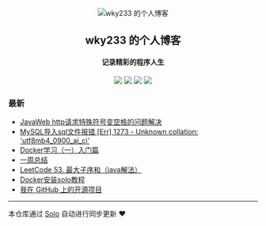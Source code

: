 <p align="center"><img alt="wky233 的个人博客" src="https://static.b3log.org/images/brand/solo-32.png"></p><h2 align="center">
wky233 的个人博客
</h2>

<h4 align="center">记录精彩的程序人生</h4>
<p align="center"><a title="wky233 的个人博客" target="_blank" href="https://github.com/wky181/solo-blog"><img src="https://img.shields.io/github/last-commit/wky181/solo-blog.svg?style=flat-square&color=FF9900"></a>
<a title="GitHub repo size in bytes" target="_blank" href="https://github.com/wky181/solo-blog"><img src="https://img.shields.io/github/repo-size/wky181/solo-blog.svg?style=flat-square"></a>
<a title="Solo Version" target="_blank" href="https://github.com/b3log/solo/releases"><img src="https://img.shields.io/badge/solo-3.6.5-f1e05a.svg?style=flat-square&color=blueviolet"></a>
<a title="Hits" target="_blank" href="https://github.com/b3log/hits"><img src="https://hits.b3log.org/wky181/solo-blog.svg"></a></p>

### 最新

* [JavaWeb http请求特殊符号变空格的问题解决](https://www.wkyhky.site/articles/2019/10/04/1570174031051.html)
* [MySQL导入sql文件报错 [Err] 1273 - Unknown collation: 'utf8mb4_0900_ai_ci'](https://www.wkyhky.site/articles/2019/10/02/1569986807956.html)
* [Docker学习（一）入门篇](https://www.wkyhky.site/articles/2019/09/30/1569815742047.html)
* [一周总结](https://www.wkyhky.site/articles/2019/09/29/1569751046632.html)
* [LeetCode 53. 最大子序和（java解法）](https://www.wkyhky.site/articles/2019/09/29/1569718984459.html)
* [Docker安装solo教程](https://www.wkyhky.site/articles/2019/08/22/1566483686173.html)
* [我在 GitHub 上的开源项目](https://www.wkyhky.site/my-github-repos)



---

本仓库通过 [Solo](https://github.com/b3log/solo) 自动进行同步更新 ❤️ 